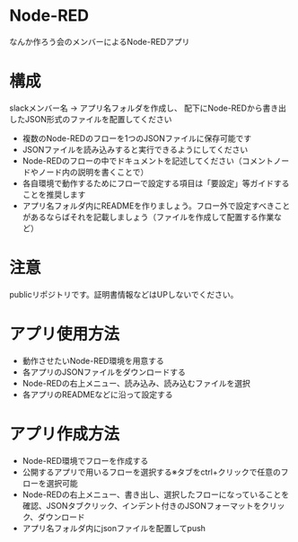 # Node-RED
なんか作ろう会のメンバーによるNode-REDアプリ

# 構成
slackメンバー名 -> アプリ名フォルダを作成し、
配下にNode-REDから書き出したJSON形式のファイルを配置してください

* 複数のNode-REDのフローを1つのJSONファイルに保存可能です
* JSONファイルを読み込みすると実行できるようにしてください
* Node-REDのフローの中でドキュメントを記述してください（コメントノードやノード内の説明を書くことで）
* 各自環境で動作するためにフローで設定する項目は「要設定」等ガイドすることを推奨します
* アプリ名フォルダ内にREADMEを作りましょう。フロー外で設定すべきことがあるならばそれを記載しましょう（ファイルを作成して配置する作業など）


# 注意

publicリポジトリです。証明書情報などはUPしないでください。


# アプリ使用方法

* 動作させたいNode-RED環境を用意する
* 各アプリのJSONファイルをダウンロードする
* Node-REDの右上メニュー、読み込み、読み込むファイルを選択
* 各アプリのREADMEなどに沿って設定する



# アプリ作成方法

* Node-RED環境でフローを作成する
* 公開するアプリで用いるフローを選択する※タブをctrl+クリックで任意のフローを選択可能
* Node-REDの右上メニュー、書き出し、選択したフローになっていることを確認、JSONタブクリック、インデント付きのJSONフォーマットをクリック、ダウンロード
* アプリ名フォルダ内にjsonファイルを配置してpush


